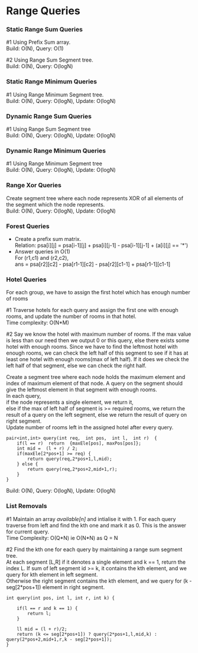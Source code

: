 # Range Queries

### Static Range Sum Queries

\#1 Using Prefix Sum array.\
Build: O(N), Query: O(1)

\#2 Using Range Sum Segment tree. \
Build: O(N), Query: O(logN)

### Static Range Minimum Queries

\#1 Using Range Minimum Segment tree. \
Build: O(N), Query: O(logN), Update: O(logN)

### Dynamic Range Sum Queries

\#1 Using Range Sum Segment tree \
Build: O(N), Query: O(logN), Update: O(logN)

### Dynamic Range Minimum Queries

\#1 Using Range Minimum Segment tree \
Build: O(N), Query: O(logN), Update: O(logN)

### Range Xor Queries
Create segment tree where each node represents XOR of all elements of the segment which the node represents. \
Build: O(N), Query: O(logN), Update: O(logN)

### Forest Queries

- Create a prefix sum matrix.\
 Relation: psa[i][j]  = psa[i-1][j]  + psa[i][j-1]  - psa[i-1][j-1]  +  (a[i][j] ==  '\*')
- Answer queries in O(1) \
For (r1,c1) and (r2,c2), \
ans = psa[r2][c2]  - psa[r1-1][c2]  - psa[r2][c1-1]  + psa[r1-1][c1-1]

### Hotel Queries
For each group, we have to assign the first hotel which has enough number of rooms

\#1 Traverse hotels for each query and assign the first one with enough rooms, and update the number of rooms in that hotel. \
Time complexity: O(N\*M)

\#2 Say we know the hotel with maximum number of rooms. If the max value is less than our need then we output 0 or this query, else there exists some hotel with enough rooms. Since we have to find the leftmost hotel with enough rooms, we can check the left half of this segment to see if it has at least one hotel with enough rooms(max of left half). If it does we check the left half of that segment, else we can check the right half.

Create a segment tree where each node holds the maximum element and index of maximum element of that node. A query on the segment should give the leftmost element in that segment with enough rooms. \
In each query, \
if the node represents a single element, we return it, \
else if the max of left half of segment is >= required rooms, we return the result of a query on the left segment, else we return the result of query on right segment. \
Update number of rooms left in the assigned hotel after every query.

```
pair<int,int> query(int req,  int pos,  int l,  int r)  {
	if(l == r)  return  {maxEle[pos], maxPos[pos]};
	int mid =  (l + r) / 2;
	if(maxEle[2*pos+1] >= req) {
		return query(req,2*pos+1,l,mid);
	} else {
		return query(req,2*pos+2,mid+1,r);
	}
}
```
Build: O(N), Query: O(logN), Update: O(logN)

### List Removals

\#1 Maintain an array *available[n]* and intialise it with 1. For each query traverse from left and find the kth one and mark it as 0. This is the answer for current query.\
Time Complexity: O(Q\*N) ie O(N\*N) as Q = N

\#2 Find the kth one for each query by maintaining a range sum segment tree.\
At each segment [L,R] if it denotes a single element and k == 1, return the index L.
If sum of left segment id >= k, it contains the kth element, and we query for kth element in left segment.\
Otherwise the right segment contains the kth element, and we query for (k - seg[2\*pos+1]) element in right segment.

```
int query(int pos, int l, int r, int k) {
        
	if(l == r and k == 1) {
		return l;
	}

	ll mid = (l + r)/2;
	return (k <= seg[2*pos+1]) ? query(2*pos+1,l,mid,k) : query(2*pos+2,mid+1,r,k - seg[2*pos+1]);  
}
```